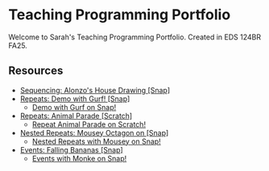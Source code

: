 # Teaching Programming Portfolio

Welcome to Sarah's Teaching Programming Portfolio. Created in EDS 124BR FA25.

## Resources

- [Sequencing: Alonzo's House Drawing \[Snap\]](https://youtu.be/t7QPh7d-6OQ)
- [Repeats: Demo with Gurf! \[Snap\]](https://youtu.be/7UeTzV3_0es)
  - [Demo with Gurf on Snap!](https://snap.berkeley.edu/project?username=miipmerp&projectname=Demo_Repeats)
- [Repeats: Animal Parade \[Scratch\]](https://youtu.be/HbesGYcrIFw)
  - [Repeat Animal Parade on Scratch!](https://scratch.mit.edu/projects/1228120595)
- [Nested Repeats: Mousey Octagon on \[Snap\]](https://youtu.be/ZJJqPacLCB0)
  - [Nested Repeats with Mousey on Snap!](https://snap.berkeley.edu/project?username=miipmerp&projectname=WP_Nested_Repeats)
- [Events: Falling Bananas \[Snap\]](https://youtu.be/nnj0NZtVqAU)
  - [Events with Monke on Snap!](https://snap.berkeley.edu/project?username=miipmerp&projectname=WP_Events])
